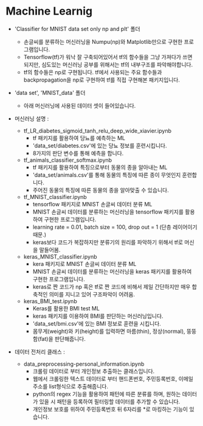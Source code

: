 # Machine Learnig


- 'Classifier for MNIST data set only np and plt' 폴더
  - 손글씨를 분류하는 머신러닝을 Numpu(np)와 Matplotlib만으로 구현한 프로그램입니다.
  - Tensorflow(tf)가 워낙 잘 구축되어있어서 tf의 함수들을 그냥 가져다가 쓰면 되지만, 심도있는 머신러닝 공부를 위해서는 tf의 내부구조를 파악해야합니다.
  - tf의 함수들은 np로 구현됩니다. tf에서 사용되는 주요 함수들과 backpropagation을 np로 구현하여 tf를 직접 구현해본 패키지입니다.

- 'data set', 'MNIST_data' 폴더
   - 아래 머신러닝에 사용된 데이터 셋이 들어있습니다.

- 머신러닝 설명 : 
  - tf_LR_diabetes_sigmoid_tanh_relu_deep_wide_xiavier.ipynb  
    - tf 패키지를 활용하여 당뇨를 예측하는 ML
    - 'data_set/diabetes.csv'에 있는 당뇨 정보를 훈련시킵니다.
    - 8가지의 판단 변수를 통해 예측을 합니다.
  - tf_animals_classifier_softmax.ipynb
    - tf 패키지를 활용하여 특징으로부터 동물의 종을 알아내는 ML
    - 'data_set/animals.csv'를 통해 동물의 특징에 따른 종이 무엇인지 훈련합니다.
    - 주어진 동물의 특징에 따른 동물의 종을 알아맞출 수 있습니다.
  - tf_MNIST_classifier.ipynb
    - tensorflow 패키지로 MNIST 손글씨 데이터 분류 ML
    - MNIST 손글씨 데이터를 분류하는 머신러닝을 tensorflow 패키지를 활용하여 구현한 프로그램입니다.
    - learning rate = 0.01, batch size = 100, drop out = 1 (단층 레이어이기때문.)
    - keras보다 코드가 복잡하지만 분류기의 원리를 파악하기 위해서 tf로 머신을 말들어봄.
  - keras_MNIST_classifier.ipynb
    - kera 패키지로 MNIST 손글씨 데이터 분류 ML
    - MNIST 손글씨 데이터를 분류하는 머신러닝을 keras 패키지를 활용하여 구현한 프로그램입니다.
    - keras로 짠 코드가 np 혹은 tf로 짠 코드에 비해서 제일 간단하지만 매우 합축적인 의미를 지니고 있어 구조파악이 어려움.
  - keras_BMI_test.ipynb
    - Keras를 활용한 BMI test ML
    - keras 패키지를 이용하여 BMI를 판단하는 머신러닝입니다.
    - 'data_set/bmi.csv'에 있는 BMI 정보로 훈련을 시킵니다.
    - 몸무게(weight)와 키(height)를 입력하면 마름(thin), 정상(normal), 뚱뚱함(fat)을 판단해줍니다.
- 데이터 전처리 클래스 :
  - data_preprocessing-personal_information.ipynb
    - 크롤링 데이터로 부터 개인정보 추출하는 클래스입니다.
    - 웹에서 크롤링한 텍스트 데이터로 부터 핸드폰번호, 주민등록번호, 이메일 주소를 list형식으로 추출해줍니다.
    - python의 regex 기능을 활용하여 패턴에 따른 분류를 하며, 원하는 데이터가 있을 시 패턴을 등록하여 필터링할 데이터를 추가할 수 있습니다.
    - 개인정보 보호를 위하여 주민등록번호 뒤 6자리를 *로 마킹하는 기능이 있습니다.
  

